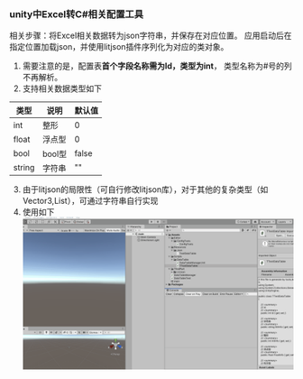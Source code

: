 ### unity中Excel转C#相关配置工具

相关步骤：将Excel相关数据转为json字符串，并保存在对应位置。
应用启动后在指定位置加载json，并使用litjson插件序列化为对应的类对象。

1. 需要注意的是，配置表**首个字段名称需为Id，类型为int**，
   类型名称为#号的列不再解析。
2. 支持相关数据类型如下

| 类型                  | 说明           | 默认值       |
|---------------------|--------------|-----------|
| int                 | 整形           | 0         |
| float               | 浮点型          | 0         |
| bool                | bool型        | false     |
| string              | 字符串          | ""        |
3. 由于litjson的局限性（可自行修改litjson库），对于其他的复杂类型（如Vector3,List），可通过字符串自行实现
4. 使用如下  
![](image/img.gif)
